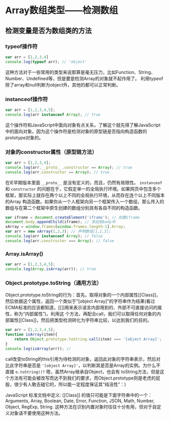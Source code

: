 ﻿# Array数组类型——检测数组

## 检测变量是否为数组类的方法

### typeof操作符

```javascript
var arr = [1,2,3,4]
console.log(typeof arr); // 'object'
```

这种方法对于一些常用的类型来说那算是毫无压力，比如Function、String、Number、Undefined等，但是要是检测Array的对象就不起作用了。 利用typeof除了array和null判断为object外，其他的都可以正常判断。

### instanceof操作符

```javascript
var arr = [1,2,3,4,5];
console.log(arr instanceof Array); // true
```

这个操作符和JavaScript中面向对象有点关系，了解这个就先得了解JavaScript中的面向对象。因为这个操作符是检测对象的原型链是否指向构造函数的prototype对象的。

### 对象的constructor属性（原型链方法）

```javascript
var arr = [1,2,3,4];
console.log(arr.__proto__.constructor == Array); // true
console.log(arr.constructor == Array); // true 
```

在IE早期版本里面 `__proto__` 是没有定义的，而且，仍然有局限性。 `instanceof` 和 `constructor` 的问题在于，它假定单一的全局执行环境。如果网页中包含多个框架，那实际上就存在两个以上不同的全局执行环境，从而存在连个以上不同版本的Array
构造函数。如果你从一个人框架向另一个框架传入一个数组，那么传入的数组与在第二个框架中原生创建的数组分别具有各自不同的构造函数。

```javascript
var iframe = document.createElement('iframe'); // 创建iframe
document.body.appendChild(iframe); // 添加到body中
xArray = window.frames[window.frames.length-1].Array;
var arr = new xArray(1,2,3); // 声明数组[1,2,3];
console.log(arr instanceof Array); // false
console.log(arr.constructor === Array); // false
```

### Array.isArray()

```javascript
var arr = [1,2,3,4,5];
console.log(Array.isArray(arr)); // true
```

### Object.prototype.toString（通用方法）

Object.prototype.toString的行为：首先，取得对象的一个内部属性[[Class]]，然后依据这个属性，返回一个类似于"[object Array]"的字符串作为结果(看过ECMA标准的应该都知道，[[]]用来表示语言内部用到的、外部不可直接访问的属性，称为“内部属性”)。利用这 个方法，再配合call，我们可以取得任何对象的内部属性[[Class]]，然后把类型检测转化为字符串比较，以达到我们的目的。

```javascript
var arr = [1,2,3,4,5];
function isArray(item){
    return Object.prototype.toString.call(item) === '[object Array]';
}
console.log(isArray(arr)); // 
```

call改变toString的this引用为待检测的对象，返回此对象的字符串表示，然后对比此字符串是否是 `'[object Array]'`，以判断其是否是Array的实例。为什么不直接 `o.toString()?` 嗯，虽然Array继承自Object，也会有 toString方法，但是这个方法有可能会被改写而达不到我们的要求，而Object.prototype则是老虎的屁股，很少有人敢去碰它的，所以能一定程度保证其“纯洁性”：) 

JavaScript 标准文档中定义: [[Class]] 的值只可能是下面字符串中的一个： Arguments, Array, Boolean, Date, Error, Function, JSON, Math, Number, Object, RegExp, String. 
这种方法在识别内置对象时往往十分有用，但对于自定义对象请不要使用这种方法。